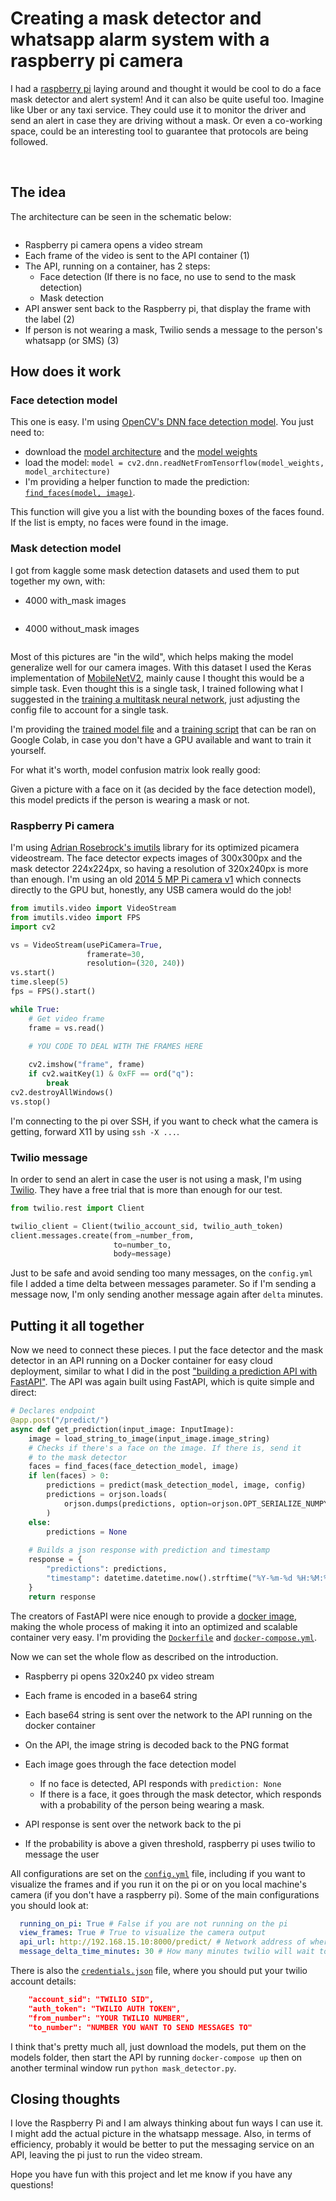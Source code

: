 # Creating a mask detector and whatsapp alarm system with a raspberry pi camera

I had a [raspberry pi](https://www.raspberrypi.org/) laying around and thought it would be cool to do a face mask detector and alert system!
And it can also be quite useful too. Imagine like Uber or any taxi service. They could use it to monitor the driver and send an alert in case they are driving without a mask. Or even a co-working space, could be an interesting tool to guarantee that protocols are being followed.

<img src="https://paulo-blog-media.s3-sa-east-1.amazonaws.com/posts/2021-02-04-mask_detector/output.gif" alt="">

<img src="https://paulo-blog-media.s3-sa-east-1.amazonaws.com/posts/2021-02-04-mask_detector/twilio.gif" alt="">

## The idea

The architecture can be seen in the schematic below:

<img src="https://paulo-blog-media.s3-sa-east-1.amazonaws.com/posts/2021-02-04-mask_detector/architecture.jpg" alt="">

- Raspberry pi camera opens a video stream
- Each frame of the video is sent to the API container (1)
- The API, running on a container, has 2 steps:
  - Face detection (If there is no face, no use to send to the mask detection)
  - Mask detection
- API answer sent back to the Raspberry pi, that display the frame with the label (2)
- If person is not wearing a mask, Twilio sends a message to the person's whatsapp (or SMS) (3)

## How does it work

### Face detection model

This one is easy. I'm using [OpenCV's DNN face detection model](https://github.com/opencv/opencv/tree/master/samples/dnn/face_detector). You just need to:

- download the [model architecture](https://raw.githubusercontent.com/opencv/opencv/master/samples/dnn/face_detector/opencv_face_detector.pbtxt) and the [model weights](https://raw.githubusercontent.com/opencv/opencv_3rdparty/dnn_samples_face_detector_20180220_uint8/opencv_face_detector_uint8.pb)
- load the model: `model = cv2.dnn.readNetFromTensorflow(model_weights, model_architecture)`
- I'm providing a helper function to made the prediction: [`find_faces(model, image)`](https://github.com/pauloesampaio/mask_detector/blob/f365e6b55c4bd56dfac823d6cdea4baafc3bd076/app/utils/model_utils.py#L119).

This function will give you a list with the bounding boxes of the faces found. If the list is empty, no faces were found in the image.

### Mask detection model

I got from kaggle some mask detection datasets and used them to put together my own, with:

- 4000 with_mask images

<img src="https://paulo-blog-media.s3-sa-east-1.amazonaws.com/posts/2021-02-04-mask_detector/mask.jpg" alt="">

- 4000 without_mask images

<img src="https://paulo-blog-media.s3-sa-east-1.amazonaws.com/posts/2021-02-04-mask_detector/unmasked.jpg" alt="">

Most of this pictures are "in the wild", which helps making the model generalize well for our camera images.
With this dataset I used the Keras implementation of [MobileNetV2](https://keras.io/api/applications/mobilenet/), mainly cause I thought this would be a simple task. Even thought this is a single task, I trained following what I suggested in the [training a multitask neural network](https://pauloesampaio.github.io/posts/2020-12-31-multitask_learning/), just adjusting the config file to account for a single task.

I'm providing the [trained model file](https://paulo-blog-media.s3-sa-east-1.amazonaws.com/posts/2021-02-04-mask_detector/model.h5) and a [training script](https://github.com/pauloesampaio/mask_detector/blob/master/app/train_model.py) that can be ran on Google Colab, in case you don't have a GPU available and want to train it yourself.

For what it's worth, model confusion matrix look really good:
<img src="https://paulo-blog-media.s3-sa-east-1.amazonaws.com/posts/2021-02-04-mask_detector/confusion_matrix.jpg" alt="">

Given a picture with a face on it (as decided by the face detection model), this model predicts if the person is wearing a mask or not.

### Raspberry Pi camera

I'm using [Adrian Rosebrock's imutils](https://github.com/jrosebr1/imutils) library for its optimized picamera videostream. The face detector expects images of 300x300px and the mask detector 224x224px, so having a resolution of 320x240px is more than enough. I'm using an old [2014 5 MP Pi camera v1](https://www.raspberrypi.org/documentation/hardware/camera/) which connects directly to the GPU but, honestly, any USB camera would do the job!

```python
from imutils.video import VideoStream
from imutils.video import FPS
import cv2

vs = VideoStream(usePiCamera=True, 
                 framerate=30, 
                 resolution=(320, 240))
vs.start()
time.sleep(5)
fps = FPS().start()

while True:
    # Get video frame
    frame = vs.read()
    
    # YOU CODE TO DEAL WITH THE FRAMES HERE

    cv2.imshow("frame", frame)
    if cv2.waitKey(1) & 0xFF == ord("q"):
        break
cv2.destroyAllWindows()
vs.stop()
```

I'm connecting to the pi over SSH, if you want to check what the camera is getting, forward X11 by using `ssh -X ...`.

### Twilio message

In order to send an alert in case the user is not using a mask, I'm using [Twilio](https://www.twilio.com/). They have a free trial that is more than enough for our test.

```python
from twilio.rest import Client

twilio_client = Client(twilio_account_sid, twilio_auth_token)
client.messages.create(from_=number_from,
                       to=number_to,
                       body=message)
```

Just to be safe and avoid sending too many messages, on the `config.yml` file I added a time delta between messages parameter. So if I'm sending a message now, I'm only sending another message again after `delta` minutes.

## Putting it all together

Now we need to connect these pieces.
I put the face detector and the mask detector in an API running on a Docker container for easy cloud deployment, similar to what I did in the post ["building a prediction API with FastAPI"](https://pauloesampaio.github.io/posts/2021-01-24-prediction_api/). The API was again built using FastAPI, which is quite simple and direct:

```python
# Declares endpoint
@app.post("/predict/") 
async def get_prediction(input_image: InputImage):
    image = load_string_to_image(input_image.image_string)
    # Checks if there's a face on the image. If there is, send it
    # to the mask detector
    faces = find_faces(face_detection_model, image)
    if len(faces) > 0:
        predictions = predict(mask_detection_model, image, config)
        predictions = orjson.loads(
            orjson.dumps(predictions, option=orjson.OPT_SERIALIZE_NUMPY)
        )
    else:
        predictions = None
    
    # Builds a json response with prediction and timestamp
    response = {
        "predictions": predictions,
        "timestamp": datetime.datetime.now().strftime("%Y-%m-%d %H:%M:%S"),
    }
    return response
```

The creators of FastAPI were nice enough to provide a [docker image](https://fastapi.tiangolo.com/deployment/docker/), making the whole process of making it into an optimized and scalable container very easy. I'm providing the [`Dockerfile`](https://github.com/pauloesampaio/mask_detector/blob/master/Dockerfile) and [`docker-compose.yml`](https://github.com/pauloesampaio/mask_detector/blob/master/docker-compose.yml).

Now we can set the whole flow as described on the introduction.

- Raspberry pi opens 320x240 px video stream
- Each frame is encoded in a base64 string
- Each base64 string is sent over the network to the API running on the docker container
- On the API, the image string is decoded back to the PNG format
- Each image goes through the face detection model

  - If no face is detected, API responds with `prediction: None`
  - If there is a face, it goes through the mask detector, which responds with a probability of the person being wearing a mask.

- API response is sent over the network back to the pi
- If the probability is above a given threshold, raspberry pi uses twilio to message the user

All configurations are set on the [`config.yml`](https://github.com/pauloesampaio/mask_detector/blob/master/app/config/config.yml) file, including if you want to visualize the frames and if you run it on the pi or on you local machine's camera (if you don't have a raspberry pi). Some of the main configurations you should look at:

```yaml
  running_on_pi: True # False if you are not running on the pi
  view_frames: True # True to visualize the camera output
  api_url: http://192.168.15.10:8000/predict/ # Network address of where API is running
  message_delta_time_minutes: 30 # How many minutes twilio will wait to send another message
```

There is also the [`credentials.json`](https://github.com/pauloesampaio/mask_detector/blob/master/app/credentials/credentials_example.json) file, where you should put your twilio account details:

```json
    "account_sid": "TWILIO SID",
    "auth_token": "TWILIO AUTH TOKEN",
    "from_number": "YOUR TWILIO NUMBER",
    "to_number": "NUMBER YOU WANT TO SEND MESSAGES TO"
```

I think that's pretty much all, just download the models, put them on the models folder, then start the API by running `docker-compose up` then on another terminal window run `python mask_detector.py`.

## Closing thoughts

I love the Raspberry Pi and I am always thinking about fun ways I can use it. I might add the actual picture in the whatsapp message. Also, in terms of efficiency, probably it would be better to put the messaging service on an API, leaving the pi just to run the video stream.

Hope you have fun with this project and let me know if you have any questions!
